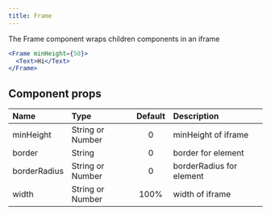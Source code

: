 ```yaml
---
title: Frame
---
```


The Frame component wraps children components in an iframe


```.jsx
<Frame minHeight={50}>
  <Text>Hi</Text>
</Frame>
```

## Component props

| Name | Type | Default | Description |
| :- | :- | :-: | :- |
| minHeight | String or Number | 0 | minHeight of iframe
| border | String | 0 | border for element
| borderRadius | String or Number | 0 | borderRadius for element
| width | String or Number | 100% | width of iframe
